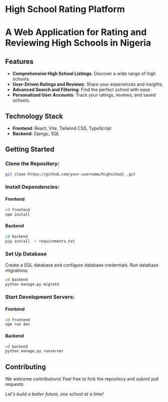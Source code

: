# High School Rating Platform
# A Web Application for Rating and Reviewing High Schools in Nigeria

## Features
- **Comprehensive High School Listings**: Discover a wide range of high schools.
- **User-Driven Ratings and Reviews**: Share your experiences and insights.
- **Advanced Search and Filtering**: Find the perfect school with ease.
- **Personalized User Accounts**: Track your ratings, reviews, and saved schools.

## Technology Stack
- **Frontend**: React, Vite, Tailwind CSS, TypeScript
- **Backend**: Django, SQL

## Getting Started

### Clone the Repository:
```bash
git clone https://github.com/your-username/highschool_.git
```

### Install Dependencies:

#### Frontend
```bash
cd frontend
npm install
```

#### Backend
```bash
cd backend
pip install -r requirements.txt
```

### Set Up Database
Create a SQL database and configure database credentials. Run database migrations:
```bash
cd backend
python manage.py migrate
```

### Start Development Servers:

#### Frontend
```bash
cd frontend
npm run dev
```

#### Backend
```bash
cd backend
python manage.py runserver
```

## Contributing
We welcome contributions! Feel free to fork the repository and submit pull requests.

*Let's build a better future, one school at a time!*